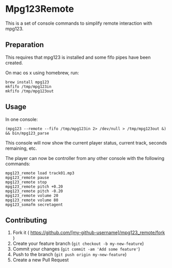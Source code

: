 # Mpg123Remote

This is a set of console commands to simplify remote interaction with mpg123.

## Preparation

This requires that mpg123 is installed and some fifo pipes have been created.

On mac os x using homebrew, run:

    brew install mpg123
    mkfifo /tmp/mpg123in
    mkfifo /tmp/mpg123out   

## Usage

In one console:

    (mpg123 --remote --fifo /tmp/mpg123in 2> /dev/null > /tmp/mpg123out &) && bin/mpg123_parse

This console will now show the current player status, current track, seconds remaining, etc.

The player can now be controller from any other console with the following commands:

    mpg123_remote load track01.mp3
    mpg123_remote pause
    mpg123_remote stop
    mpg123_remote pitch +0.20
    mpg123_remote pitch -0.20
    mpg123_remote volume 20
    mpg123_remote volume 80
    mpg123_somafm secretagent

## Contributing

1. Fork it ( https://github.com/[my-github-username]/mpg123_remote/fork )
2. Create your feature branch (`git checkout -b my-new-feature`)
3. Commit your changes (`git commit -am 'Add some feature'`)
4. Push to the branch (`git push origin my-new-feature`)
5. Create a new Pull Request
